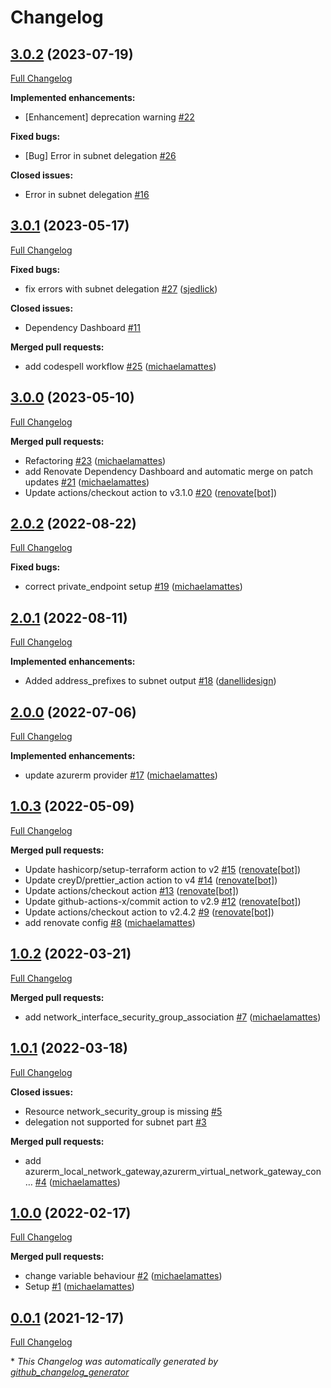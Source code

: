 # Changelog

## [3.0.2](https://github.com/telekom-mms/terraform-azurerm-network/tree/3.0.2) (2023-07-19)

[Full Changelog](https://github.com/telekom-mms/terraform-azurerm-network/compare/3.0.1...3.0.2)

**Implemented enhancements:**

- \[Enhancement\] deprecation warning [\#22](https://github.com/telekom-mms/terraform-azurerm-network/issues/22)

**Fixed bugs:**

- \[Bug\] Error in subnet delegation [\#26](https://github.com/telekom-mms/terraform-azurerm-network/issues/26)

**Closed issues:**

- Error in subnet delegation [\#16](https://github.com/telekom-mms/terraform-azurerm-network/issues/16)

## [3.0.1](https://github.com/telekom-mms/terraform-azurerm-network/tree/3.0.1) (2023-05-17)

[Full Changelog](https://github.com/telekom-mms/terraform-azurerm-network/compare/3.0.0...3.0.1)

**Fixed bugs:**

- fix errors with subnet delegation [\#27](https://github.com/telekom-mms/terraform-azurerm-network/pull/27) ([sjedlick](https://github.com/sjedlick))

**Closed issues:**

- Dependency Dashboard [\#11](https://github.com/telekom-mms/terraform-azurerm-network/issues/11)

**Merged pull requests:**

- add codespell workflow [\#25](https://github.com/telekom-mms/terraform-azurerm-network/pull/25) ([michaelamattes](https://github.com/michaelamattes))

## [3.0.0](https://github.com/telekom-mms/terraform-azurerm-network/tree/3.0.0) (2023-05-10)

[Full Changelog](https://github.com/telekom-mms/terraform-azurerm-network/compare/2.0.2...3.0.0)

**Merged pull requests:**

- Refactoring [\#23](https://github.com/telekom-mms/terraform-azurerm-network/pull/23) ([michaelamattes](https://github.com/michaelamattes))
- add Renovate Dependency Dashboard and automatic merge on patch updates [\#21](https://github.com/telekom-mms/terraform-azurerm-network/pull/21) ([michaelamattes](https://github.com/michaelamattes))
- Update actions/checkout action to v3.1.0 [\#20](https://github.com/telekom-mms/terraform-azurerm-network/pull/20) ([renovate[bot]](https://github.com/apps/renovate))

## [2.0.2](https://github.com/telekom-mms/terraform-azurerm-network/tree/2.0.2) (2022-08-22)

[Full Changelog](https://github.com/telekom-mms/terraform-azurerm-network/compare/2.0.1...2.0.2)

**Fixed bugs:**

- correct private\_endpoint setup [\#19](https://github.com/telekom-mms/terraform-azurerm-network/pull/19) ([michaelamattes](https://github.com/michaelamattes))

## [2.0.1](https://github.com/telekom-mms/terraform-azurerm-network/tree/2.0.1) (2022-08-11)

[Full Changelog](https://github.com/telekom-mms/terraform-azurerm-network/compare/2.0.0...2.0.1)

**Implemented enhancements:**

- Added address\_prefixes to subnet output [\#18](https://github.com/telekom-mms/terraform-azurerm-network/pull/18) ([danellidesign](https://github.com/danellidesign))

## [2.0.0](https://github.com/telekom-mms/terraform-azurerm-network/tree/2.0.0) (2022-07-06)

[Full Changelog](https://github.com/telekom-mms/terraform-azurerm-network/compare/1.0.3...2.0.0)

**Implemented enhancements:**

- update azurerm provider [\#17](https://github.com/telekom-mms/terraform-azurerm-network/pull/17) ([michaelamattes](https://github.com/michaelamattes))

## [1.0.3](https://github.com/telekom-mms/terraform-azurerm-network/tree/1.0.3) (2022-05-09)

[Full Changelog](https://github.com/telekom-mms/terraform-azurerm-network/compare/1.0.2...1.0.3)

**Merged pull requests:**

- Update hashicorp/setup-terraform action to v2 [\#15](https://github.com/telekom-mms/terraform-azurerm-network/pull/15) ([renovate[bot]](https://github.com/apps/renovate))
- Update creyD/prettier\_action action to v4 [\#14](https://github.com/telekom-mms/terraform-azurerm-network/pull/14) ([renovate[bot]](https://github.com/apps/renovate))
- Update actions/checkout action [\#13](https://github.com/telekom-mms/terraform-azurerm-network/pull/13) ([renovate[bot]](https://github.com/apps/renovate))
- Update github-actions-x/commit action to v2.9 [\#12](https://github.com/telekom-mms/terraform-azurerm-network/pull/12) ([renovate[bot]](https://github.com/apps/renovate))
- Update actions/checkout action to v2.4.2 [\#9](https://github.com/telekom-mms/terraform-azurerm-network/pull/9) ([renovate[bot]](https://github.com/apps/renovate))
- add renovate config [\#8](https://github.com/telekom-mms/terraform-azurerm-network/pull/8) ([michaelamattes](https://github.com/michaelamattes))

## [1.0.2](https://github.com/telekom-mms/terraform-azurerm-network/tree/1.0.2) (2022-03-21)

[Full Changelog](https://github.com/telekom-mms/terraform-azurerm-network/compare/1.0.1...1.0.2)

**Merged pull requests:**

- add network\_interface\_security\_group\_association [\#7](https://github.com/telekom-mms/terraform-azurerm-network/pull/7) ([michaelamattes](https://github.com/michaelamattes))

## [1.0.1](https://github.com/telekom-mms/terraform-azurerm-network/tree/1.0.1) (2022-03-18)

[Full Changelog](https://github.com/telekom-mms/terraform-azurerm-network/compare/1.0.0...1.0.1)

**Closed issues:**

- Resource network\_security\_group is missing [\#5](https://github.com/telekom-mms/terraform-azurerm-network/issues/5)
- delegation not supported for subnet part [\#3](https://github.com/telekom-mms/terraform-azurerm-network/issues/3)

**Merged pull requests:**

- add azurerm\_local\_network\_gateway,azurerm\_virtual\_network\_gateway\_con… [\#4](https://github.com/telekom-mms/terraform-azurerm-network/pull/4) ([michaelamattes](https://github.com/michaelamattes))

## [1.0.0](https://github.com/telekom-mms/terraform-azurerm-network/tree/1.0.0) (2022-02-17)

[Full Changelog](https://github.com/telekom-mms/terraform-azurerm-network/compare/0.0.1...1.0.0)

**Merged pull requests:**

- change variable behaviour [\#2](https://github.com/telekom-mms/terraform-azurerm-network/pull/2) ([michaelamattes](https://github.com/michaelamattes))
- Setup [\#1](https://github.com/telekom-mms/terraform-azurerm-network/pull/1) ([michaelamattes](https://github.com/michaelamattes))

## [0.0.1](https://github.com/telekom-mms/terraform-azurerm-network/tree/0.0.1) (2021-12-17)

[Full Changelog](https://github.com/telekom-mms/terraform-azurerm-network/compare/764b194a74b2f4f25c51cefb2988d5d46651976b...0.0.1)



\* *This Changelog was automatically generated by [github_changelog_generator](https://github.com/github-changelog-generator/github-changelog-generator)*
